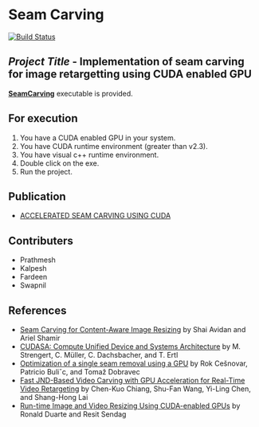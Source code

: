 # Seam Carving

[![Build Status][travis-image]][travis-url]

## *Project Title* - Implementation of seam carving for image retargetting using CUDA enabled GPU

[**SeamCarving**](https://github.com/kalpeshdusane/Seam-Carving-B.E.-Project/blob/master/Project%20exe/SeamCarving.exe) executable is provided.

## For execution

1) You have a CUDA enabled GPU in your system.
2) You have CUDA runtime environment (greater than v2.3).
3) You have visual c++ runtime environment.
4) Double click on the exe.
5) Run the project.

## Publication 

- [ACCELERATED SEAM CARVING USING CUDA](https://ijret.org/volumes/2014v03/i10/IJRET20140310048.pdf)

## Contributers

-	Prathmesh
-	Kalpesh
-	Fardeen
- Swapnil

## References

- [Seam Carving for Content-Aware Image Resizing](https://dl.acm.org/citation.cfm?id=1276390) by Shai Avidan and Ariel Shamir
- [CUDASA: Compute Unified Device and Systems Architecture](https://dl.acm.org/citation.cfm?id=2386183) by M. Strengert, C. Müller, C. Dachsbacher, and T. Ertl 
- [Optimization of a single seam removal using a GPU](http://worldcomp-proceedings.com/proc/p2011/PDP3497.pdf) by Rok Cešnovar, Patricio Buliˇc, and Tomaž Dobravec
- [Fast JND-Based Video Carving with GPU Acceleration for Real-Time Video Retargeting](https://ieeexplore.ieee.org/document/5229299/) by Chen-Kuo Chiang, Shu-Fan Wang, Yi-Ling Chen, and Shang-Hong Lai
- [Run-time Image and Video Resizing Using CUDA-enabled GPUs](https://www.semanticscholar.org/paper/Run-time-Image-and-Video-Resizing-Using-GPUs-Duarte-Sendag/c3330696213035ed2d9818c44375cd68604e0a44) by Ronald Duarte and Resit Sendag

<!-- Markdown link & img dfn's -->
[travis-image]: https://img.shields.io/travis/dbader/node-datadog-metrics/master.svg?style=flat-square
[travis-url]: https://travis-ci.org/dbader/node-datadog-metrics

